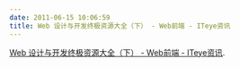 ```yaml
---
date: 2011-06-15 10:06:59
title: Web 设计与开发终极资源大全（下） - Web前端 - ITeye资讯
---
```



<a href="http://www.iteye.com/news/13890-web-design-source">Web 设计与开发终极资源大全（下） - Web前端 - ITeye资讯</a>.